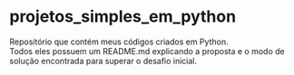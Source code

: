 # projetos_simples_em_python
Repositório que contém meus códigos criados em Python.  
Todos eles possuem um README.md explicando a proposta e o modo de solução encontrada para superar o desafio inicial.
